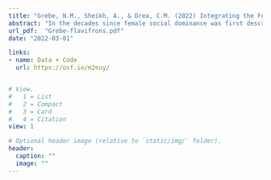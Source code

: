 ```yaml
---
title: "Grebe, N.M., Sheikh, A., & Drea, C.M. (2022) Integrating the Female Masculinization and Challenge Hypotheses: Female dominance, male deference, and seasonal hormone fluctuations in adult blue-eyed black lemurs (Eulemur flavifrons). Hormones and Behavior."
abstract: "In the decades since female social dominance was first described in strepsirrhine primates, researchers have sought to uncover the proximate and ultimate explanations for its development. In the females of various female-dominant species, androgens have been implicated as regulators of behavior and/or predictors of seasonal fluctuations in aggression (the 'Female Masculinization Hypothesis'). Males, more generally, respond to changing social demands via seasonal fluctuations in androgen-mediated behavior (the 'Challenge Hypothesis'), that may also entail changes in activation of the hypothalamic-pituitary-adrenal axis. Here, we explore if androgens, glucocorticoids, and intersexual behavior fluctuate seasonally in the female-dominant, blue-eyed black lemur (*Eulemur flavifrons*), with potential consequences for understanding female aggression and male deference. Across two studies conducted during the breeding and nonbreeding seasons, we assessed rates of mixed-sex, dyadic social behavior (aggression and affiliation) and concentrations of fecal glucocorticoid metabolites (Study 1) and serum sex hormones (androstenedione, testosterone, and estradiol; Study 2). Our results align with several predictions inspired by the Female Masculinization and Challenge Hypotheses for intersexual relations: During the breeding season, specifically, both aggression and androstenedione peaked in females, while female-initiated affiliation decreased, potentially to facilitate female resource access and reproductive control. By comparison, all target hormones (androgens, estrogen, and glucocorticoids) peaked in males, with glucocorticoid concentrations potentially increasing in response to the surge in female aggression, and unusually high estrogen concentrations year-round potentially facilitating male deference via male-initiated affiliation. These results suggest complex, seasonally and hormonally mediated behavior in *Eulemur flavifrons*."
url_pdf:  "Grebe-flavifrons.pdf"
date: "2022-03-01"

links: 
- name: Data + Code
  url: https://osf.io/m2euy/


# View.
#   1 = List
#   2 = Compact
#   3 = Card
#   4 = Citation
view: 1

# Optional header image (relative to `static/img/` folder).
header:
  caption: ""
  image: ""
---
```


